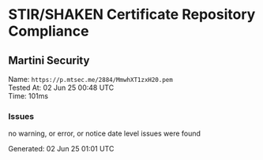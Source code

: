 # STIR/SHAKEN Certificate Repository Compliance

## Martini Security

Name: `https://p.mtsec.me/2884/MmwhXT1zxH20.pem`\
Tested At: 02 Jun 25 00:48 UTC\
Time: 101ms

### Issues

no warning, or error, or notice date level issues were found

Generated: 02 Jun 25 01:01 UTC
